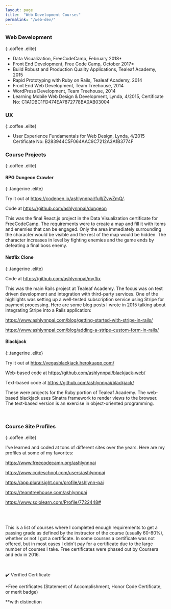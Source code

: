 ```yaml
---
layout: page
title:  "Web Development Courses"
permalink: "/web-dev/"
---
```


### Web Development
{:.coffee .elite}

* Data Visualization, FreeCodeCamp, February 2018*
* Front End Development, Free Code Camp, October 2017*
* Build Robust and Production Quality Applications, Tealeaf Academy, 2015
* Rapid Prototyping with Ruby on Rails, Tealeaf Academy, 2014
* Front End Web Development, Team Treehouse, 2014
* WordPress Development, Team Treehouse, 2014
* Learning Mobile Web Design & Development, Lynda, 4/2015, Certificate No: C1A1DBC1FD474EA7872778BA0AB03004

### UX
{:.coffee .elite}

* User Experience Fundamentals for Web Design, Lynda, 4/2015 Certificate No: B283944C5F064AAC9C7212A3A1B3774F

### Course Projects 
{:.coffee .elite}

#### RPG Dungeon Crawler
{:.tangerine .elite}

Try it out at <https://codepen.io/ashlynnpai/full/ZvwZmQ/>.

Code at <https://github.com/ashlynnpai/dungeon>

This was the final React.js project in the Data Visualization certificate for FreeCodeCamp. The requirements were to create a map and fill it with items and enemies that can be engaged. Only the area immediately surrounding the character would be visible and the rest of the map would be hidden. The character increases in level by fighting enemies and the game ends by defeating a final boss enemy.

#### Netflix Clone
{:.tangerine .elite}

Code at <https://github.com/ashlynnpai/myflix>

This was the main Rails project at Tealeaf Academy. The focus was on test driven development and integration with third-party services. One of the highlights was setting up a well-tested subscription service using Stripe for payment processing. Here are some blog posts I wrote in 2015 talking about integrating Stripe into a Rails application: 

<https://www.ashlynnpai.com/blog/getting-started-with-stripe-in-rails/>

<https://www.ashlynnpai.com/blog/adding-a-stripe-custom-form-in-rails/>

#### Blackjack
{:.tangerine .elite}

Try it out at <https://vegasblackjack.herokuapp.com/>

Web-based code at <https://github.com/ashlynnpai/blackjack-web/>

Text-based code at <https://github.com/ashlynnpai/blackjack/>

These were projects for the Ruby portion of Tealeaf Academy. The web-based blackjack uses Sinatra framework to render views to the browser. The text-based version is an exercise in object-oriented programming.

<br>

### Course Site Profiles
{:.coffee .elite}

I've learned and coded at tons of different sites over the years. Here are my profiles at some of my favorites:

<https://www.freecodecamp.org/ashlynnpai>

<https://www.codeschool.com/users/ashlynnpai>

<https://app.pluralsight.com/profile/ashlynn-pai>

<https://teamtreehouse.com/ashlynnpai>

<https://www.sololearn.com/Profile/7722448#>

<br>
<br>

This is a list of courses where I completed enough requirements to get a passing grade as defined by the instructor of the course (usually 60-80%), whether or not I got a certificate. In some courses a certificate was not offered, but in most cases I didn't pay for a certificate due to the large number of courses I take. Free certificates were phased out by Coursera and edx in 2016.

<br>

:heavy_check_mark: Verified Certificate

*Free certificates (Statement of Accomplishment, Honor Code Certificate, or merit badge)

**with distinction
